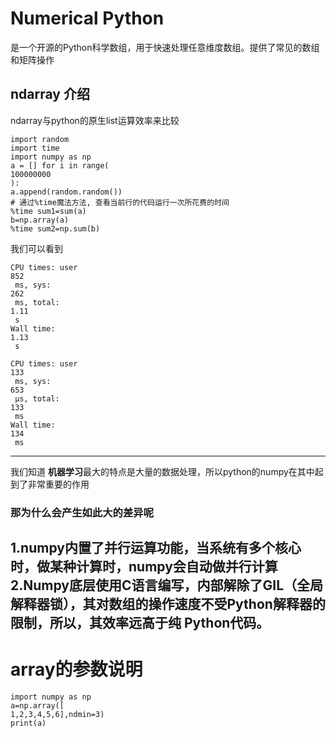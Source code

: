 # Numerical Python 
是一个开源的Python科学数组，用于快速处理任意维度数组。提供了常见的数组和矩阵操作

## ndarray 介绍
ndarray与python的原生list运算效率来比较
~~~
import random 
import time 
import numpy as np 
a = [] for i in range(
100000000
): 
a.append(random.random()) 
# 通过%time魔法方法, 查看当前行的代码运行一次所花费的时间 
%time sum1=sum(a) 
b=np.array(a) 
%time sum2=np.sum(b)
~~~
我们可以看到
~~~
CPU times: user 
852
 ms, sys: 
262
 ms, total: 
1.11
 s 
Wall time: 
1.13
 s

CPU times: user 
133
 ms, sys: 
653
 µs, total: 
133
 ms 
Wall time: 
134
 ms
~~~
-----
我们知道 **机器学习**最大的特点是大量的数据处理，所以python的numpy在其中起到了非常重要的作用

### 那为什么会产生如此大的差异呢
1.numpy内置了并行运算功能，当系统有多个核心时，做某种计算时，numpy会自动做并行计算
2.Numpy底层使用C语言编写，内部解除了GIL（全局解释器锁），其对数组的操作速度不受Python解释器的限制，所以，其效率远高于纯 Python代码。
---
# array的参数说明
~~~
import numpy as np 
a=np.array([
1,2,3,4,5,6],ndmin=3) 
print(a)
~~~






